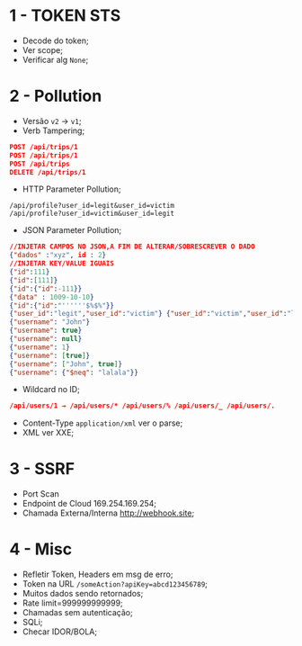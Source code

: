 # 1 - TOKEN STS
- Decode do token;
- Ver scope;
- Verificar alg `None`;

# 2 - Pollution 
- Versão `v2` → `v1`;
- Verb Tampering;  
```json
POST /api/trips/1 
POST /api/trips/1 
POST /api/trips 
DELETE /api/trips/1
```
- HTTP Parameter Pollution; 
```log
/api/profile?user_id=legit&user_id=victim
/api/profile?user_id=victim&user_id=legit
```
- JSON Parameter Pollution; 
```json
//INJETAR CAMPOS NO JSON,A FIM DE ALTERAR/SOBRESCREVER O DADO
{"dados" :"xyz", id : 2}
//INJETAR KEY/VALUE IGUAIS
{"id":111} 
{"id":[111]} 
{"id":{"id":-111}}
{"data" : 1009-10-10}
{"id":{"id":"''''''$%$%"}}
{"user_id":"legit","user_id":"victim"} {"user_id":"victim","user_id":"legit"}
{"username": "John"}
{"username": true}
{"username": null}
{"username": 1}
{"username": [true]}
{"username": ["John", true]}
{"username": {"$neq": "lalala"}}
```
- Wildcard  no ID;
```json
/api/users/1 → /api/users/* /api/users/% /api/users/_ /api/users/.
```
- Content-Type  `application/xml` ver o parse;
- XML ver XXE;

# 3 - SSRF

- Port Scan
- Endpoint de Cloud  169.254.169.254;
- Chamada Externa/Interna  http://webhook.site;


# 4 - Misc
- Refletir Token, Headers em msg de erro;
- Token na URL `/someAction?apiKey=abcd123456789`;
- Muitos dados sendo retornados;
- Rate limit=999999999999;
- Chamadas sem autenticação;
- SQLi;
- Checar IDOR/BOLA;

###



